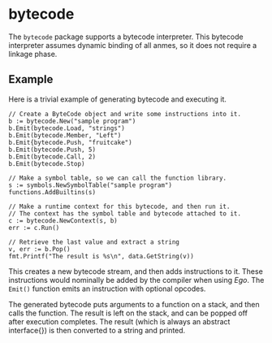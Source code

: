 # bytecode

The `bytecode` package supports a bytecode interpreter. This bytecode interpreter
assumes dynamic binding of all anmes, so it does not require a linkage phase.

## Example

Here is a trivial example of generating bytecode and executing it.

    // Create a ByteCode object and write some instructions into it.
    b := bytecode.New("sample program")
    b.Emit(bytecode.Load, "strings")
    b.Emit(bytecode.Member, "Left")
    b.Emit{bytecode.Push, "fruitcake")
    b.Emit(bytecode.Push, 5)
    b.Emit(bytecode.Call, 2)
    b.Emit(bytecode.Stop)

    // Make a symbol table, so we can call the function library.
    s := symbols.NewSymbolTable("sample program")
    functions.AddBuiltins(s)

    // Make a runtime context for this bytecode, and then run it.
    // The context has the symbol table and bytecode attached to it.
    c := bytecode.NewContext(s, b)
    err := c.Run()

    // Retrieve the last value and extract a string 
    v, err := b.Pop()
    fmt.Printf("The result is %s\n", data.GetString(v))

This creates a new bytecode stream, and then adds instructions to it. These
instructions would nominally be added by the compiler when using _Ego_. The
`Emit()` function emits an instruction with optional opcodes.

The generated bytecode puts arguments to a function on a stack, and then
calls the function. The result is left on the stack, and can be popped off
after execution completes. The result (which is always an abstract
interface{}) is then converted to a string and printed.
